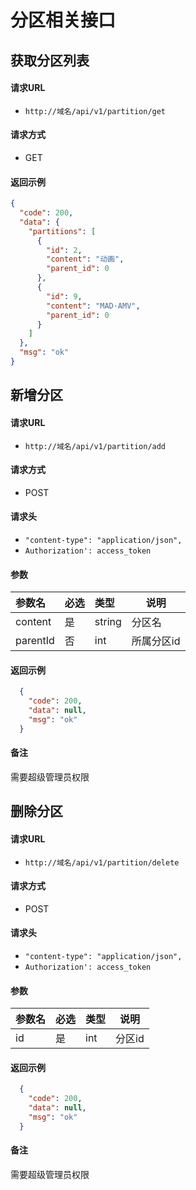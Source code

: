 # 分区相关接口

## 获取分区列表

#### 请求URL
- ` http://域名/api/v1/partition/get `
  
#### 请求方式
- GET 

#### 返回示例 

``` json
{
  "code": 200,
  "data": {
    "partitions": [
      {
        "id": 2,
        "content": "动画",
        "parent_id": 0
      },
      {
        "id": 9,
        "content": "MAD·AMV",
        "parent_id": 0
      }
    ]
  },
  "msg": "ok"
}
```

## 新增分区

#### 请求URL
- ` http://域名/api/v1/partition/add `
  
#### 请求方式
- POST 

####  请求头
- `"content-type": "application/json",`
- `Authorization': access_token`

#### 参数

| 参数名   | 必选 | 类型   | 说明       |
| :------- | :--- | :----- | ---------- |
| content  | 是   | string | 分区名     |
| parentId | 否   | int    | 所属分区id |

#### 返回示例 

```json
  {
    "code": 200,
    "data": null,
    "msg": "ok"
  }
```

#### 备注 
需要超级管理员权限


## 删除分区

#### 请求URL
- ` http://域名/api/v1/partition/delete `
  
#### 请求方式
- POST 

####  请求头
- `"content-type": "application/json",`
- `Authorization': access_token`

#### 参数

| 参数名 | 必选 | 类型 | 说明   |
| :----- | :--- | :--- | ------ |
| id     | 是   | int  | 分区id |

#### 返回示例 

```json
  {
    "code": 200,
    "data": null,
    "msg": "ok"
  }
```

#### 备注 
需要超级管理员权限
